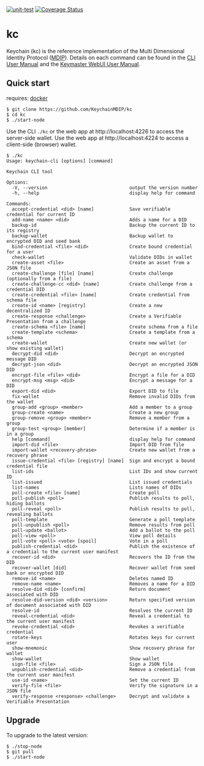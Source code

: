 [![unit-test](https://github.com/KeychainMDIP/kc/actions/workflows/unit-test.yml/badge.svg)](https://github.com/KeychainMDIP/kc/actions/workflows/unit-test.yml) [![Coverage Status](https://coveralls.io/repos/github/KeychainMDIP/kc/badge.svg?branch=main)](https://coveralls.io/github/KeychainMDIP/kc?branch=main)

# kc

Keychain (kc) is the reference implementation of the Multi Dimensional Identity Protocol ([MDIP](/docs/mdip/scheme)).
Details on each command can be found in the [CLI User Manual](https://keychain.org/docs/keychain/clients/cli/) and the [Keymaster WebUI User Manual](https://keychain.org/docs/keychain/clients/webui/).

## Quick start

requires: [docker](https://www.docker.com/)

```
$ git clone https://github.com/KeychainMDIP/kc
$ cd kc
$ ./start-node
```

Use the CLI `./kc` or the web app at http://localhost:4226 to access the server-side wallet.
Use the web app at http://localhost:4224 to access a client-side (browser) wallet.


```
$ ./kc
Usage: keychain-cli [options] [command]

Keychain CLI tool

Options:
  -V, --version                              output the version number
  -h, --help                                 display help for command

Commands:
  accept-credential <did> [name]             Save verifiable credential for current ID
  add-name <name> <did>                      Adds a name for a DID
  backup-id                                  Backup the current ID to its registry
  backup-wallet                              Backup wallet to encrypted DID and seed bank
  bind-credential <file> <did>               Create bound credential for a user
  check-wallet                               Validate DIDs in wallet
  create-asset <file>                        Create an asset from a JSON file
  create-challenge [file] [name]             Create challenge (optionally from a file)
  create-challenge-cc <did> [name]           Create challenge from a credential DID
  create-credential <file> [name]            Create credential from schema file
  create-id <name> [registry]                Create a new decentralized ID
  create-response <challenge>                Create a Verifiable Presentation from a challenge
  create-schema <file> [name]                Create schema from a file
  create-template <schema>                   Create a template from a schema
  create-wallet                              Create new wallet (or show existing wallet)
  decrypt-did <did>                          Decrypt an encrypted message DID
  decrypt-json <did>                         Decrypt an encrypted JSON DID
  encrypt-file <file> <did>                  Encrypt a file for a DID
  encrypt-msg <msg> <did>                    Encrypt a message for a DID
  export-did <did>                           Export DID to file
  fix-wallet                                 Remove invalid DIDs from the wallet
  group-add <group> <member>                 Add a member to a group
  group-create <name>                        Create a new group
  group-remove <group> <member>              Remove a member from a group
  group-test <group> [member]                Determine if a member is in a group
  help [command]                             display help for command
  import-did <file>                          Import DID from file
  import-wallet <recovery-phrase>            Create new wallet from a recovery phrase
  issue-credential <file> [registry] [name]  Sign and encrypt a bound credential file
  list-ids                                   List IDs and show current ID
  list-issued                                List issued credentials
  list-names                                 Lists names of DIDs
  poll-create <file> [name]                  Create poll
  poll-publish <poll>                        Publish results to poll, hiding ballots
  poll-reveal <poll>                         Publish results to poll, revealing ballots
  poll-template                              Generate a poll template
  poll-unpublish <poll>                      Remove results from poll
  poll-update <ballot>                       Add a ballot to the poll
  poll-view <poll>                           View poll details
  poll-vote <poll> <vote> [spoil]            Vote in a poll
  publish-credential <did>                   Publish the existence of a credential to the current user manifest
  recover-id <did>                           Recovers the ID from the DID
  recover-wallet [did]                       Recover wallet from seed bank or encrypted DID
  remove-id <name>                           Deletes named ID
  remove-name <name>                         Removes a name for a DID
  resolve-did <did> [confirm]                Return document associated with DID
  resolve-did-version <did> <version>        Return specified version of document associated with DID
  resolve-id                                 Resolves the current ID
  reveal-credential <did>                    Reveal a credential to the current user manifest
  revoke-credential <did>                    Revokes a verifiable credential
  rotate-keys                                Rotates keys for current user
  show-mnemonic                              Show recovery phrase for wallet
  show-wallet                                Show wallet
  sign-file <file>                           Sign a JSON file
  unpublish-credential <did>                 Remove a credential from the current user manifest
  use-id <name>                              Set the current ID
  verify-file <file>                         Verify the signature in a JSON file
  verify-response <response> <challenge>     Decrypt and validate a Verifiable Presentation
```

## Upgrade

To upgrade to the latest version:

```
$ ./stop-node
$ git pull
$ ./start-node
```

